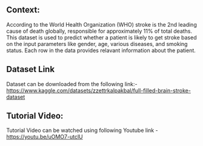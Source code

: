 

## Context:

According to the World Health Organization (WHO) stroke is the 2nd leading cause of death globally, responsible for approximately 11% of total deaths. This dataset is used to predict whether a patient is likely to get stroke based on the input parameters like gender, age, various diseases, and smoking status. Each row in the data provides relavant information about the patient.



## Dataset Link
Dataset can be downloaded from the following link:- https://www.kaggle.com/datasets/zzettrkalpakbal/full-filled-brain-stroke-dataset


## Tutorial Video:

Tutorial Video can be watched using following Youtube link - 
https://youtu.be/uOMO7-utclU

